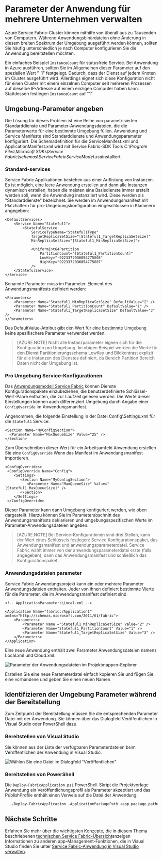 <properties
   pageTitle="Umgebung mit mehreren Service-Fabric verwalten | Microsoft Azure"
   description="Service Fabric Applikationen können auf Cluster ausgeführt werden, die Größe von einem Computer Tausende von Computern liegen. In einigen Fällen möchten Sie eine Anwendung für verschiedenen Umgebungen unterschiedlich konfigurieren. Dieser Artikel beschreibt unterschiedliche Parameter pro Umgebung definieren."
   services="service-fabric"
   documentationCenter=".net"
   authors="seanmck"
   manager="timlt"
   editor=""/>

<tags
   ms.service="service-fabric"
   ms.devlang="dotNet"
   ms.topic="article"
   ms.tgt_pltfrm="NA"
   ms.workload="NA"
   ms.date="07/19/2016"
   ms.author="seanmck"/>

# <a name="manage-application-parameters-for-multiple-environments"></a>Parameter der Anwendung für mehrere Unternehmen verwalten

Azure Service Fabric-Cluster können mithilfe von überall aus zu Tausenden von Computern. Während Anwendungsbinärdateien ohne Änderung in diesem breiten Spektrum der Umgebung ausgeführt werden können, sollten Sie häufig unterschiedlich je nach Computer konfigurieren Sie die Anwendung bereitstellen möchten.

Ein einfaches Beispiel `InstanceCount` für statusfreie Service. Bei Anwendung in Azure ausführen, sollten Sie im Allgemeinen dieser Parameter auf den speziellen Wert "-1" festgelegt. Dadurch, dass der Dienst auf jedem Knoten im Cluster ausgeführt wird. Allerdings eignet sich diese Konfiguration nicht für einen Cluster mit einem einzelnen Computer seit mehreren Prozessen auf dieselbe IP-Adresse auf einem einzigen Computer haben kann. Stattdessen festlegen `InstanceCount` auf "1".

## <a name="specifying-environment-specific-parameters"></a>Umgebung-Parameter angeben

Die Lösung für dieses Problem ist eine Reihe von parametrisierten Standarddienste und Parameter-Anwendungsdateien, die die Parameterwerte für eine bestimmte Umgebung füllen. Anwendung und Service Manifeste sind Standarddienste und Anwendungsparameter konfiguriert. Die Schemadefinition für die ServiceManifest.xml und ApplicationManifest.xml wird mit Service Fabric-SDK Tools *C:\Program Files\Microsoft SDKs\Service Fabric\schemas\ServiceFabricServiceModel.xsd*installiert.

### <a name="default-services"></a>Standard-services

Service Fabric Applikationen bestehen aus einer Auflistung von Instanzen. Es ist möglich, eine leere Anwendung erstellen und dann alle Instanzen dynamisch erstellen, haben die meisten eine Basisdienste immer erstellt werden soll, wenn die Anwendung instanziiert wird. Diese werden als "Standarddienste" bezeichnet. Sie werden im Anwendungsmanifest mit Platzhaltern für pro-Umgebungskonfiguration eingeschlossen in Klammern angegeben:

    <DefaultServices>
        <Service Name="Stateful1">
            <StatefulService
                ServiceTypeName="Stateful1Type"
                TargetReplicaSetSize="[Stateful1_TargetReplicaSetSize]"
                MinReplicaSetSize="[Stateful1_MinReplicaSetSize]">

                <UniformInt64Partition
                    PartitionCount="[Stateful1_PartitionCount]"
                    LowKey="-9223372036854775808"
                    HighKey="9223372036854775807"
                />
        </StatefulService>
    </Service>
  </DefaultServices>

Benannte Parameter muss im Parameter-Element des Anwendungsmanifests definiert werden:

    <Parameters>
        <Parameter Name="Stateful1_MinReplicaSetSize" DefaultValue="2" />
        <Parameter Name="Stateful1_PartitionCount" DefaultValue="1" />
        <Parameter Name="Stateful1_TargetReplicaSetSize" DefaultValue="3" />
    </Parameters>

Das DefaultValue-Attribut gibt den Wert für eine bestimmte Umgebung keine spezifischere Parameter verwendet werden.

>[AZURE.NOTE] Nicht alle Instanzparameter eignen sich für die Konfiguration pro Umgebung. Im obigen Beispiel werden die Werte für den Dienst Partitionierungsschema LowKey und Bildkontrast explizit für alle Instanzen des Dienstes definiert, da Bereich Partition Bereich Daten nicht der Umgebung ist.


### <a name="per-environment-service-configuration-settings"></a>Pro Umgebung Service-Konfigurationen

Das [Anwendungsmodell Service Fabric](service-fabric-application-model.md) können Dienste Konfigurationspakete einzubeziehen, die benutzerdefinierte Schlüssel-Wert-Paare enthalten, die zur Laufzeit gelesen werden. Die Werte dieser Einstellungen können auch differenziert Umgebung durch Angabe einer `ConfigOverride` im Anwendungsmanifest.

Angenommen, die folgende Einstellung in der Datei Config\Settings.xml für die `Stateful1` Service:


    <Section Name="MyConfigSection">
      <Parameter Name="MaxQueueSize" Value="25" />
    </Section>

Zum Überschreiben dieser Wert für ein Arbeitsumfeld Anwendung erstellen Sie eine `ConfigOverride` Wenn das Manifest im Anwendungsmanifest importieren.

    <ConfigOverrides>
     <ConfigOverride Name="Config">
        <Settings>
           <Section Name="MyConfigSection">
              <Parameter Name="MaxQueueSize" Value="[Stateful1_MaxQueueSize]" />
           </Section>
        </Settings>
     </ConfigOverride>
  </ConfigOverrides>

Dieser Parameter kann dann Umgebung konfiguriert werden, wie oben dargestellt. Hierzu können Sie im Parameterabschnitt des Anwendungsmanifests deklarieren und umgebungsspezifischen Werte im Parameter-Anwendungsdateien angeben.

>[AZURE.NOTE] Bei Service-Konfigurationen sind drei Stellen, kann der Wert eines Schlüssels festlegen: Service Konfigurationspaket, das Anwendungsmanifest und anwendungsparameterdatei. Service Fabric wählt immer von der anwendungsparameterdatei erste (falls angegeben), dann das Anwendungsmanifest und schließlich das Konfigurationspaket.


### <a name="application-parameter-files"></a>Anwendungsdateien parameter

Service Fabric Anwendungsprojekt kann ein oder mehrere Parameter Anwendungsdateien enthalten. Jeder von ihnen definiert bestimmte Werte für die Parameter, die im Anwendungsmanifest definiert sind:

    <!-- ApplicationParameters\Local.xml -->

    <Application Name="fabric:/Application1" xmlns="http://schemas.microsoft.com/2011/01/fabric">
        <Parameters>
            <Parameter Name ="Stateful1_MinReplicaSetSize" Value="2" />
            <Parameter Name="Stateful1_PartitionCount" Value="1" />
            <Parameter Name="Stateful1_TargetReplicaSetSize" Value="3" />
        </Parameters>
    </Application>

Eine neue Anwendung enthält zwei Parameter Anwendungsdateien namens Local.xml und Cloud.xml:

![Parameter der Anwendungsdateien im Projektmappen-Explorer][app-parameters-solution-explorer]

Erstellen Sie eine neue Parameterdatei einfach kopieren Sie und fügen Sie eine vorhandene und geben Sie einen neuen Namen.

## <a name="identifying-environment-specific-parameters-during-deployment"></a>Identifizieren der Umgebung Parameter während der Bereitstellung

Zum Zeitpunkt der Bereitstellung müssen Sie die entsprechenden Parameter Datei mit der Anwendung. Sie können über das Dialogfeld Veröffentlichen in Visual Studio oder PowerShell dazu.

### <a name="deploy-from-visual-studio"></a>Bereitstellen von Visual Studio

Sie können aus der Liste der verfügbaren Parameterdateien beim Veröffentlichen der Anwendung in Visual Studio.

![Wählen Sie eine Datei im Dialogfeld "Veröffentlichen"][publishdialog]

### <a name="deploy-from-powershell"></a>Bereitstellen von PowerShell

Die `Deploy-FabricApplication.ps1` PowerShell-Skript die Projektvorlage Anwendung ein Veröffentlichungsprofil als Parameter akzeptiert und das PublishProfile enthält einen Verweis auf die Datei der Anwendung.

  ```PowerShell
    ./Deploy-FabricApplication -ApplicationPackagePath <app_package_path> -PublishProfileFile <publishprofile_path>
  ```

## <a name="next-steps"></a>Nächste Schritte

Erfahren Sie mehr über die wichtigsten Konzepte, die in diesem Thema beschriebenen [technischen Service Fabric-Übersicht](service-fabric-technical-overview.md)anzeigen Informationen zu anderen app-Management-Funktionen, die in Visual Studio finden Sie unter [Service Fabric-Anwendung in Visual Studio verwalten](service-fabric-manage-application-in-visual-studio.md).

<!-- Image references -->

[publishdialog]: ./media/service-fabric-manage-multiple-environment-app-configuration/publish-dialog-choose-app-config.png
[app-parameters-solution-explorer]:./media/service-fabric-manage-multiple-environment-app-configuration/app-parameters-in-solution-explorer.png
